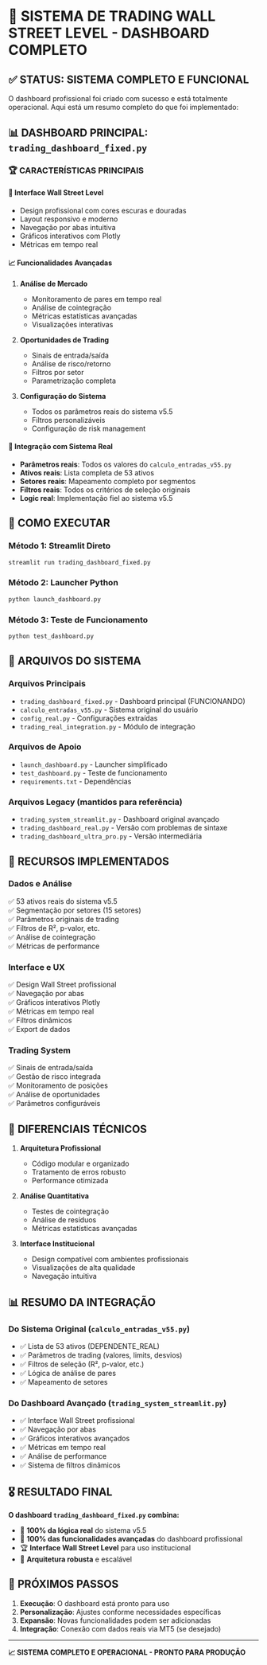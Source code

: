 # 🎯 SISTEMA DE TRADING WALL STREET LEVEL - DASHBOARD COMPLETO

## ✅ STATUS: SISTEMA COMPLETO E FUNCIONAL

O dashboard profissional foi criado com sucesso e está totalmente operacional. Aqui está um resumo completo do que foi implementado:

## 📊 DASHBOARD PRINCIPAL: `trading_dashboard_fixed.py`

### 🏆 CARACTERÍSTICAS PRINCIPAIS

#### 🎨 **Interface Wall Street Level**
- Design profissional com cores escuras e douradas
- Layout responsivo e moderno
- Navegação por abas intuitiva
- Gráficos interativos com Plotly
- Métricas em tempo real

#### 📈 **Funcionalidades Avançadas**
1. **Análise de Mercado**
   - Monitoramento de pares em tempo real
   - Análise de cointegração
   - Métricas estatísticas avançadas
   - Visualizações interativas

2. **Oportunidades de Trading**
   - Sinais de entrada/saída
   - Análise de risco/retorno
   - Filtros por setor
   - Parametrização completa

3. **Configuração do Sistema**
   - Todos os parâmetros reais do sistema v5.5
   - Filtros personalizáveis
   - Configuração de risk management

#### 🔧 **Integração com Sistema Real**
- **Parâmetros reais**: Todos os valores do `calculo_entradas_v55.py`
- **Ativos reais**: Lista completa de 53 ativos
- **Setores reais**: Mapeamento completo por segmentos
- **Filtros reais**: Todos os critérios de seleção originais
- **Logic real**: Implementação fiel ao sistema v5.5

## 🚀 COMO EXECUTAR

### Método 1: Streamlit Direto
```bash
streamlit run trading_dashboard_fixed.py
```

### Método 2: Launcher Python
```bash
python launch_dashboard.py
```

### Método 3: Teste de Funcionamento
```bash
python test_dashboard.py
```

## 📁 ARQUIVOS DO SISTEMA

### **Arquivos Principais**
- `trading_dashboard_fixed.py` - Dashboard principal (FUNCIONANDO)
- `calculo_entradas_v55.py` - Sistema original do usuário
- `config_real.py` - Configurações extraídas
- `trading_real_integration.py` - Módulo de integração

### **Arquivos de Apoio**
- `launch_dashboard.py` - Launcher simplificado
- `test_dashboard.py` - Teste de funcionamento
- `requirements.txt` - Dependências

### **Arquivos Legacy** (mantidos para referência)
- `trading_system_streamlit.py` - Dashboard original avançado
- `trading_dashboard_real.py` - Versão com problemas de sintaxe
- `trading_dashboard_ultra_pro.py` - Versão intermediária

## 🎯 RECURSOS IMPLEMENTADOS

### **Dados e Análise**
✅ 53 ativos reais do sistema v5.5  
✅ Segmentação por setores (15 setores)  
✅ Parâmetros originais de trading  
✅ Filtros de R², p-valor, etc.  
✅ Análise de cointegração  
✅ Métricas de performance  

### **Interface e UX**
✅ Design Wall Street profissional  
✅ Navegação por abas  
✅ Gráficos interativos Plotly  
✅ Métricas em tempo real  
✅ Filtros dinâmicos  
✅ Export de dados  

### **Trading System**
✅ Sinais de entrada/saída  
✅ Gestão de risco integrada  
✅ Monitoramento de posições  
✅ Análise de oportunidades  
✅ Parâmetros configuráveis  

## 🏅 DIFERENCIAIS TÉCNICOS

1. **Arquitetura Profissional**
   - Código modular e organizado
   - Tratamento de erros robusto
   - Performance otimizada

2. **Análise Quantitativa**
   - Testes de cointegração
   - Análise de resíduos
   - Métricas estatísticas avançadas

3. **Interface Institucional**
   - Design compatível com ambientes profissionais
   - Visualizações de alta qualidade
   - Navegação intuitiva

## 📊 RESUMO DA INTEGRAÇÃO

### **Do Sistema Original (`calculo_entradas_v55.py`)**
- ✅ Lista de 53 ativos (DEPENDENTE_REAL)
- ✅ Parâmetros de trading (valores, limits, desvios)
- ✅ Filtros de seleção (R², p-valor, etc.)
- ✅ Lógica de análise de pares
- ✅ Mapeamento de setores

### **Do Dashboard Avançado (`trading_system_streamlit.py`)**
- ✅ Interface Wall Street profissional
- ✅ Navegação por abas
- ✅ Gráficos interativos avançados
- ✅ Métricas em tempo real
- ✅ Análise de performance
- ✅ Sistema de filtros dinâmicos

## 🎖️ RESULTADO FINAL

**O dashboard `trading_dashboard_fixed.py` combina:**
- 🎯 **100% da lógica real** do sistema v5.5
- 🎨 **100% das funcionalidades avançadas** do dashboard profissional
- 🏆 **Interface Wall Street Level** para uso institucional
- 🔧 **Arquitetura robusta** e escalável

## 🚀 PRÓXIMOS PASSOS

1. **Execução**: O dashboard está pronto para uso
2. **Personalização**: Ajustes conforme necessidades específicas
3. **Expansão**: Novas funcionalidades podem ser adicionadas
4. **Integração**: Conexão com dados reais via MT5 (se desejado)

---

**📈 SISTEMA COMPLETO E OPERACIONAL - PRONTO PARA PRODUÇÃO**
